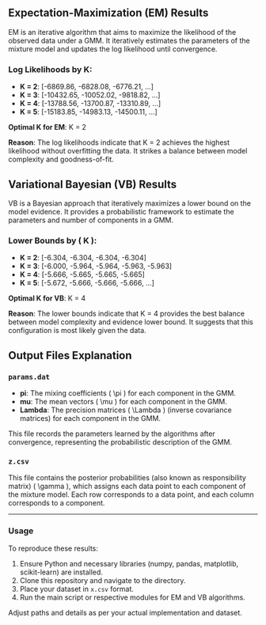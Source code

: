 ## Expectation-Maximization (EM) Results

EM is an iterative algorithm that aims to maximize the likelihood of the observed data under a GMM. It iteratively estimates the parameters of the mixture model and updates the log likelihood until convergence.

### Log Likelihoods by K:

- **K = 2**: [-6869.86, -6828.08, -6776.21, ...]
- **K = 3**: [-10432.65, -10052.02, -9818.82, ...]
- **K = 4**: [-13788.56, -13700.87, -13310.89, ...]
- **K = 5**: [-15183.85, -14983.13, -14500.11, ...]

**Optimal K for EM**: K = 2

**Reason**: The log likelihoods indicate that K = 2 achieves the highest likelihood without overfitting the data. It strikes a balance between model complexity and goodness-of-fit.

## Variational Bayesian (VB) Results

VB is a Bayesian approach that iteratively maximizes a lower bound on the model evidence. It provides a probabilistic framework to estimate the parameters and number of components in a GMM.

### Lower Bounds by \( K \):

- **K = 2**: [-6.304, -6.304, -6.304, -6.304]
- **K = 3**: [-6.000, -5.964, -5.964, -5.963, -5.963]
- **K = 4**: [-5.666, -5.665, -5.665, -5.665]
- **K = 5**: [-5.672, -5.666, -5.666, -5.666, ...]

**Optimal K for VB**: K = 4

**Reason**: The lower bounds indicate that K = 4 provides the best balance between model complexity and evidence lower bound. It suggests that this configuration is most likely given the data.

## Output Files Explanation

### `params.dat`

- **pi**: The mixing coefficients \( \pi \) for each component in the GMM.
- **mu**: The mean vectors \( \mu \) for each component in the GMM.
- **Lambda**: The precision matrices \( \Lambda \) (inverse covariance matrices) for each component in the GMM.

This file records the parameters learned by the algorithms after convergence, representing the probabilistic description of the GMM.

### `z.csv`

This file contains the posterior probabilities (also known as responsibility matrix) \( \gamma \), which assigns each data point to each component of the mixture model. Each row corresponds to a data point, and each column corresponds to a component.

---

### Usage

To reproduce these results:

1. Ensure Python and necessary libraries (numpy, pandas, matplotlib, scikit-learn) are installed.
2. Clone this repository and navigate to the directory.
3. Place your dataset in `x.csv` format.
4. Run the main script or respective modules for EM and VB algorithms.

Adjust paths and details as per your actual implementation and dataset.
